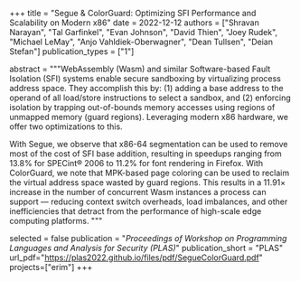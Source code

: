 +++
title = "Segue & ColorGuard: Optimizing SFI Performance and Scalability on Modern x86"
date = 2022-12-12
authors = ["Shravan Narayan", "Tal Garfinkel", "Evan Johnson", "David Thien", "Joey Rudek", "Michael LeMay", "Anjo Vahldiek-Oberwagner", "Dean Tullsen", "Deian Stefan"]
publication_types = ["1"]

abstract = """WebAssembly (Wasm) and similar Software-based Fault Isolation
(SFI) systems enable secure sandboxing by virtualizing process address space.
They accomplish this by: (1) adding a base address to the operand of all
load/store instructions to select a sandbox, and (2) enforcing isolation by
trapping out-of-bounds memory accesses using regions of unmapped memory (guard
regions). Leveraging modern x86 hardware, we offer two optimizations to this.

With Segue, we observe that x86-64 segmentation can be used to remove most of
the cost of SFI base addition, resulting in speedups ranging from 13.8% for
SPECint® 2006 to 11.2% for font rendering in Firefox. With ColorGuard, we note
that MPK-based page coloring can be used to reclaim the virtual address space
wasted by guard regions. This results in a 11.91× increase in the number of
concurrent Wasm instances a process can support — reducing context switch
overheads, load imbalances, and other inefficiencies that detract from the
performance of high-scale edge computing platforms. """

selected = false
publication = "*Proceedings of Workshop on Programming Languages and Analysis for Security (PLAS)*"
publication_short = "PLAS"
url_pdf="https://plas2022.github.io/files/pdf/SegueColorGuard.pdf"
projects=["erim"]
+++

